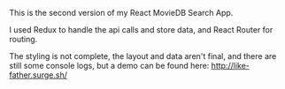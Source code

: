 This is the second version of my React MovieDB Search App.

I used Redux to handle the api calls and store data, and React Router for routing. 

The styling is not complete, the layout and data aren't final, and there are still some console logs, but a demo can be found here:
http://like-father.surge.sh/

